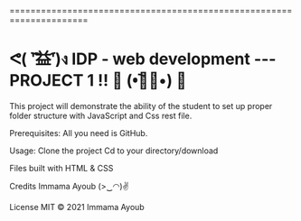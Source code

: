 =====================================================================

ᕙ( ︡'︡益'︠)ง  IDP - web development ---PROJECT 1 !! 💪 (•︡益︠•) 👊
=====================================================================

This project will demonstrate the ability of the student to set up proper folder structure with JavaScript and Css rest file.

Prerequisites:
All you need is GitHub.

Usage:
Clone the project 
Cd to your directory/download

Files built with HTML & CSS


Credits
Immama Ayoub (>‿◠)✌

License
MIT © 2021 Immama Ayoub